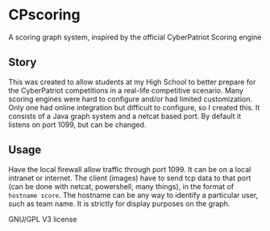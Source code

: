 # CPscoring
A scoring graph system, inspired by the official CyberPatriot Scoring engine

## Story
This was created to allow students at my High School to better prepare for the CyberPatriot competitions in a real-life competitive scenario. Many scoring engines were hard to config ure and/or had limited customization. Only one had online integration but difficult to configure, so I created this. It consists of a Java graph system and a netcat based port. By default it listens on port 1099, but can be changed.

## Usage
Have the local firewall allow traffic through port 1099. It can be on a local intranet or internet. The client (images) have to send tcp data to that port (can be done with netcat, powershell, many things), in the format of `hostname score`. The hostname can be any way to identify a particular user, such as team name. It is strictly for display purposes on the graph.


GNU/GPL V3 license
